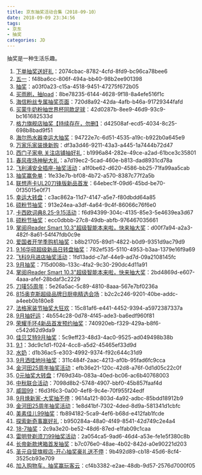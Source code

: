```yaml
---
title: 京东抽奖活动合集（2018-09-10）
date: 2018-09-09 23:34:56
tags:
- 京东
- 抽奖
categories: JD
---
```

抽奖是一种生活乐趣。
<!--more-->
1. [下单抽奖送好礼](https://sale.jd.com/act/CNG3trYx27yEX.html)：2074cbac-8782-4cfd-8fd9-bc96ca78bee6
2. [五一](https://sale.jd.com/act/N4gL8sZJXe.html)：f48ba6cc-806f-494a-bb40-98b2ee901398
3. [抽奖](https://sale.jd.com/act/dtToP3gx7OCBKD.html)：a03f0a23-c15a-4518-9451-47275f672b05
4. [买雨刷，抽Ipad](https://sale.jd.com/act/svlrndtxmo416.html)：8be78235-6144-4628-9f18-8a4efe516f1c
5. [海信粉丝专属抽奖页面](https://sale.jd.com/act/4toMzG5jeX2CZwuv.html)：720d8a92-42da-4afb-b46a-91729344fafd
6. [买蒙牛奶粉抽世界杯同款足球](https://sale.jd.com/act/UGbprCcw0m.html)：42d0287b-8ee9-46d9-93c9-bc161682533d
7. [格力旗舰店抽奖【持续存在，勿删】](https://sale.jd.com/act/sxY35ojWkC.html)：d42508af-ecd5-4034-8c25-698b8bad9f51
8. [海尔热水器幸运大抽奖](https://sale.jd.com/act/cXIprbGntixYU1.html)：94722e7c-6d51-4535-a19c-b922b0a645e9
9. [万家乐家装焕新购](https://sale.jd.com/act/MoBTnsbrWtHXAF.html)：df3a3d46-9211-43a3-a445-1a7444b72d47
10. [西门子家电   关注店铺抽好礼](https://sale.jd.com/act/WqFkmJcIODt1oEs.html)：b1996a84-282e-49ce-a2ad-61bce3c35801
11. [春风夜场神秘大礼](https://sale.jd.com/act/WNJk1Dbv2jwTz.html)：a7d19ec2-5cad-460e-b813-dad8931cd78a
12. [飞利浦安全插座-抽奖活动](https://sale.jd.com/act/SgbzeFq5Zd.html)：a1f0be62-d620-4586-bb25-71fa99aa5cab
13. [抽奖赢免单](https://sale.jd.com/act/LO1UNTyC4tdl7I.html)：1fe33e7b-bf08-4b72-a570-8387c77f2a5b
14. [联想声卡UL20刀锋版新品首发](https://sale.jd.com/act/aJTpA371fRS.html)：64ebec1f-09d6-45bd-be70-0f35015e0f71
15. [幸运大转盘](https://sale.jd.com/act/Oe7saK48cz.html)：c3ac862a-11d7-4147-a5e7-f80dbdd64a85
16. [硕粉节抽奖](https://sale.jd.com/act/kJicuOsRElDN6m3.html)：913e24ea-a3df-4a64-9c4f-86066c76f6e0
17. [卡西欧词典8.25-9.15活动](https://sale.jd.com/act/I8yzs1KVJX0a.html)：f6d94399-304c-4135-85e3-5e4639ea3d67
18. [硕粉节抽奖](https://sale.jd.com/act/JTmfnGsKtq.html)：ecc0dbbb-27c8-49db-abfb-976467035661
19. [掌阅iReader Smart 10.3&quot;超级智能本来啦，快来抽大奖](https://sale.jd.com/act/tvwh8kVW6SqnFZT.html)：d00f7a94-a2a3-482f-8a61-54f47fdb0c9e
20. [爱国者开学季购机抽奖](https://sale.jd.com/act/5OY01Tq3fA8.html)：b8b21705-89d1-4822-b0d9-9351d9ac79d9
21. [9.16华硕超级新品日转盘抽奖](https://sale.jd.com/act/BwH7FSalp8Y.html)：782ef535-5110-4953-b3aa-1379e16f9a69
22. [飞科9月进店抽奖活动](https://sale.jd.com/act/sVzvBGkcQH4t6RIF.html)：1fd13add-c7af-44e9-ad7d-09a2108145fc
23. [9月抽奖](https://sale.jd.com/act/ghRVpNqHc8P4sjST.html)：715d008b-133c-4fa2-9c30-290dc4d11a91
24. [掌阅iReader Smart 10.3&quot;超级智能本来啦，快来抽大奖](https://sale.jd.com/act/filPCaZFWJuk.html)：2bd4869d-e607-4aaa-afef-28bdaf3c2229
25. [刀唛55周年](https://sale.jd.com/act/ny1TXsBoV0RMZtWO.html)：5e26a5ac-5c89-4810-8aaa-567e7bf0236a
26. [815奥克斯超级品牌日厨电精选会场](https://sale.jd.com/act/Qxsp0raHgRb.html)：b2c2c246-9201-40be-addc-a4eeb0b180e8
27. [法格家装节抽奖大狂欢](https://sale.jd.com/act/7chvfJ3XKNFxMTL.html)：15c81af6-e441-4452-9394-a5972387337a
28. [9月抽好运](https://sale.jd.com/act/oMeBjgbZqW.html)：4b554c28-0d78-4f45-ade3-ba6edf960f81
29. [荣耀手环4新品首发预约抽奖](https://sale.jd.com/act/OPlsGf1MV6RJW.html)：740920eb-f329-429a-b8f6-c542d62d9da9
30. [佳贝艾特9月抽奖](https://sale.jd.com/act/KxyLPzScgJo.html)：5c9eff23-48d3-4ac0-9525-ad049498b38b
31. [9.1](https://sale.jd.com/act/oRg8wMfiEOkjUJ.html)：3dc9c1d1-f024-4cc8-a5d2-45465ef33d9d
32. [水奶](https://sale.jd.com/act/8NKiSd4ojnA.html)：d1b36ac5-e303-4992-9374-f92c644c31d9
33. [9月洒哇地咔抽奖](https://sale.jd.com/act/LWU81XPmkgQ0.html)：311c484f-2aac-4213-af0b-95fad6fc9cca
34. [金河田25周年抽奖活动](https://sale.jd.com/act/QAmkEj6bL0Bl.html)：efb36e21-120c-42d8-a76f-0d1d05c22c0f
35. [0元抽奖大转盘](https://sale.jd.com/act/DhKrOjXnFcGL.html)：f769d34b-083a-40ed-bc06-ac6b40768003
36. [中秋联合活动](https://sale.jd.com/act/SG5xeJnpK6.html)：7098d8b2-5748-4907-bbf0-45b857faaf4d
37. [威固99](https://sale.jd.com/act/tOdn7JmqRgcX.html)：f6d3f6c3-0a00-4ef8-9c4e-70f955f24edf
38. [9月焕新家-大奖抽不停](https://sale.jd.com/act/nrtVLIEgeHq.html)：9614a121-803d-4a92-adbc-85bdd18912b9
39. [金河田25周年抽奖活动](https://sale.jd.com/act/QAmkEj6bL0Bl.html)：1e8d41bf-7302-4ded-8d9a-581341d1cbfc
40. [美素佳儿99抽奖](https://sale.jd.com/act/vhJOrkWsI2FR.html)：fb894182-5ca9-4ef6-b68d-e412fab1fcde
41. [探索新奇事赢好礼](https://sale.jd.com/act/TlB4GbJrs3jqu.html)：b950284a-48a0-4f49-8541-42d749c2e4a4
42. [18-7抽奖](https://sale.jd.com/act/uzYr0eWdgPSs2vo.html)：2c9a3e20-be52-48d6-87ed-e1fab09c1caa
43. [雷明登剃须刀99抽奖活动](https://sale.jd.com/act/1yl4ucBvPAZ.html)：2a054ca5-9ad6-46d4-a53e-fe1e5f380c8b
44. [长帝新款烤箱首发抽奖](https://sale.jd.com/act/KHWOrJTEx2N7.html)：b7c076e0-48ae-4b02-842d-a0e90221d203
45. [圣元自营旗舰店-开心抽奖豪礼送不停](https://sale.jd.com/act/rMOXPplnQiJI720E.html)：9b492d89-cb18-45d6-8cf4-3525cb93e709
46. [加入购物车，抽奖赢玩客云](https://sale.jd.com/act/NMLfPpkhFxTS.html)：cf4b3382-e2ae-48db-9d57-2576d7000f05
